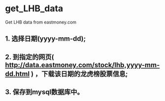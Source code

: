 # get_LHB_data
Get LHB data from eastmoney.com

##  1. 选择日期(yyyy-mm-dd);
##  2. 到指定的网页( http://data.eastmoney.com/stock/lhb,yyyy-mm-dd.html ) ，下载该日期的龙虎榜股票信息;
##  3. 保存到mysql数据库中。

